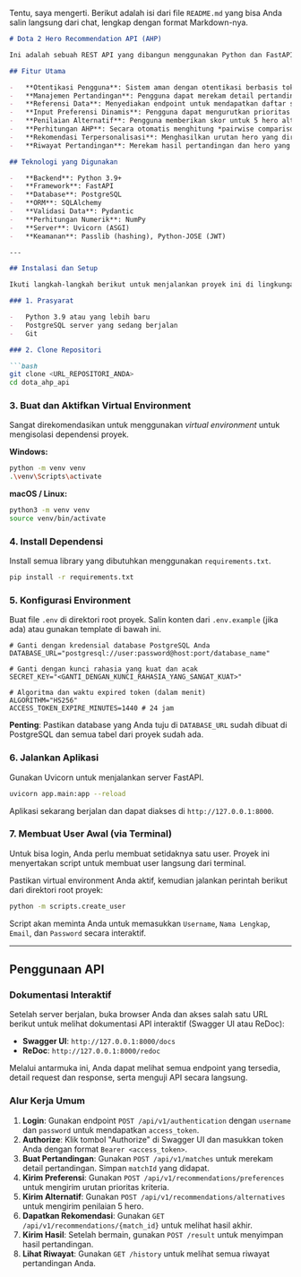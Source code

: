 Tentu, saya mengerti. Berikut adalah isi dari file `README.md` yang bisa Anda salin langsung dari chat, lengkap dengan format Markdown-nya.

````markdown
# Dota 2 Hero Recommendation API (AHP)

Ini adalah sebuah REST API yang dibangun menggunakan Python dan FastAPI untuk memberikan rekomendasi hero Dota 2 yang dipersonalisasi. Sistem ini menggunakan metode *Analytic Hierarchy Process* (AHP) untuk menghitung dan mengurutkan hero alternatif berdasarkan preferensi dan penilaian yang diberikan oleh pengguna.

## Fitur Utama

-   **Otentikasi Pengguna**: Sistem aman dengan otentikasi berbasis token JWT (Login).
-   **Manajemen Pertandingan**: Pengguna dapat merekam detail pertandingan, termasuk tim kawan dan lawan.
-   **Referensi Data**: Menyediakan endpoint untuk mendapatkan daftar semua hero dan struktur model kriteria AHP.
-   **Input Preferensi Dinamis**: Pengguna dapat mengurutkan prioritas kriteria dan sub-kriteria untuk setiap pertandingan.
-   **Penilaian Alternatif**: Pengguna memberikan skor untuk 5 hero alternatif terhadap semua sub-kriteria.
-   **Perhitungan AHP**: Secara otomatis menghitung *pairwise comparison*, bobot lokal dan global, serta melakukan uji konsistensi.
-   **Rekomendasi Terpersonalisasi**: Menghasilkan urutan hero yang direkomendasikan berdasarkan skor akhir AHP.
-   **Riwayat Pertandingan**: Merekam hasil pertandingan dan hero yang digunakan untuk referensi di masa depan.

## Teknologi yang Digunakan

-   **Backend**: Python 3.9+
-   **Framework**: FastAPI
-   **Database**: PostgreSQL
-   **ORM**: SQLAlchemy
-   **Validasi Data**: Pydantic
-   **Perhitungan Numerik**: NumPy
-   **Server**: Uvicorn (ASGI)
-   **Keamanan**: Passlib (hashing), Python-JOSE (JWT)

---

## Instalasi dan Setup

Ikuti langkah-langkah berikut untuk menjalankan proyek ini di lingkungan lokal Anda.

### 1. Prasyarat

-   Python 3.9 atau yang lebih baru
-   PostgreSQL server yang sedang berjalan
-   Git

### 2. Clone Repositori

```bash
git clone <URL_REPOSITORI_ANDA>
cd dota_ahp_api
````

### 3\. Buat dan Aktifkan Virtual Environment

Sangat direkomendasikan untuk menggunakan *virtual environment* untuk mengisolasi dependensi proyek.

**Windows:**

```bash
python -m venv venv
.\venv\Scripts\activate
```

**macOS / Linux:**

```bash
python3 -m venv venv
source venv/bin/activate
```

### 4\. Install Dependensi

Install semua library yang dibutuhkan menggunakan `requirements.txt`.

```bash
pip install -r requirements.txt
```

### 5\. Konfigurasi Environment

Buat file `.env` di direktori root proyek. Salin konten dari `.env.example` (jika ada) atau gunakan template di bawah ini.

```env
# Ganti dengan kredensial database PostgreSQL Anda
DATABASE_URL="postgresql://user:password@host:port/database_name"

# Ganti dengan kunci rahasia yang kuat dan acak
SECRET_KEY="<GANTI_DENGAN_KUNCI_RAHASIA_YANG_SANGAT_KUAT>"

# Algoritma dan waktu expired token (dalam menit)
ALGORITHM="HS256"
ACCESS_TOKEN_EXPIRE_MINUTES=1440 # 24 jam
```

**Penting**: Pastikan database yang Anda tuju di `DATABASE_URL` sudah dibuat di PostgreSQL dan semua tabel dari proyek sudah ada.

### 6\. Jalankan Aplikasi

Gunakan Uvicorn untuk menjalankan server FastAPI.

```bash
uvicorn app.main:app --reload
```

Aplikasi sekarang berjalan dan dapat diakses di `http://127.0.0.1:8000`.

### 7\. Membuat User Awal (via Terminal)

Untuk bisa login, Anda perlu membuat setidaknya satu user. Proyek ini menyertakan script untuk membuat user langsung dari terminal.

Pastikan virtual environment Anda aktif, kemudian jalankan perintah berikut dari direktori root proyek:

```bash
python -m scripts.create_user
```

Script akan meminta Anda untuk memasukkan `Username`, `Nama Lengkap`, `Email`, dan `Password` secara interaktif.

-----

## Penggunaan API

### Dokumentasi Interaktif

Setelah server berjalan, buka browser Anda dan akses salah satu URL berikut untuk melihat dokumentasi API interaktif (Swagger UI atau ReDoc):

  - **Swagger UI**: `http://127.0.0.1:8000/docs`
  - **ReDoc**: `http://127.0.0.1:8000/redoc`

Melalui antarmuka ini, Anda dapat melihat semua endpoint yang tersedia, detail request dan response, serta menguji API secara langsung.

### Alur Kerja Umum

1.  **Login**: Gunakan endpoint `POST /api/v1/authentication` dengan `username` dan `password` untuk mendapatkan `access_token`.
2.  **Authorize**: Klik tombol "Authorize" di Swagger UI dan masukkan token Anda dengan format `Bearer <access_token>`.
3.  **Buat Pertandingan**: Gunakan `POST /api/v1/matches` untuk merekam detail pertandingan. Simpan `matchId` yang didapat.
4.  **Kirim Preferensi**: Gunakan `POST /api/v1/recommendations/preferences` untuk mengirim urutan prioritas kriteria.
5.  **Kirim Alternatif**: Gunakan `POST /api/v1/recommendations/alternatives` untuk mengirim penilaian 5 hero.
6.  **Dapatkan Rekomendasi**: Gunakan `GET /api/v1/recommendations/{match_id}` untuk melihat hasil akhir.
7.  **Kirim Hasil**: Setelah bermain, gunakan `POST /result` untuk menyimpan hasil pertandingan.
8.  **Lihat Riwayat**: Gunakan `GET /history` untuk melihat semua riwayat pertandingan Anda.

<!-- end list -->

```
```